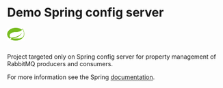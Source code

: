# Demo Spring config server

<a href="https://spring.io/" target="_blank"><img align="center" alt="Spring" height="30" width="40" href="https://spring.io/" src="https://raw.githubusercontent.com/devicons/devicon/master/icons/spring/spring-original.svg"></a>

##

Project targeted only on Spring config server for property management of RabbitMQ producers and consumers.

For more information see the Spring [documentation](https://spring.io/projects/spring-cloud-config#overview).
